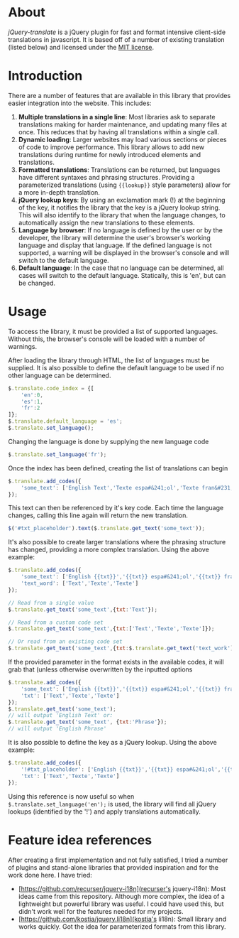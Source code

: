 # About
*jQuery-translate* is a jQuery plugin for fast and format intensive client-side translations in javascript. It is based off of a number of existing translation (listed below) and licensed under the [MIT license](http://www.opensource.org/licenses/mit-license.php).

# Introduction
There are a number of features that are available in this library that provides easier integration into the website. This includes:

1. **Multiple translations in a single line**: Most libraries ask to separate translations making for harder maintenance, and updating many files at once. This reduces that by having all translations within a single call.
1. **Dynamic loading**: Larger websites may load various sections or pieces of code to improve performance. This library allows to add new translations during runtime for newly introduced elements and translations.
1. **Formatted translations**: Translations can be returned, but languages have different syntaxes and phrasing structures. Providing a parameterized translations (using `{{lookup}}` style parameters) allow for a more in-depth translation.
1. **jQuery lookup keys**: By using an exclamation mark (!) at the beginning of the key, it notifies the library that the key is a jQuery lookup string. This will also identify to the library that when the language changes, to automatically assign the new translations to these elements.
1. **Language by browser**: If no language is defined by the user or by the developer, the library will determine the user's browser's working language and display that language. If the defined language is not supported, a warning will be displayed in the browser's console and will switch to the default language.
1. **Default language**: In the case that no language can be determined, all cases will switch to the default language. Statically, this is 'en', but can be changed.

# Usage
To access the library, it must be provided a list of supported languages. Without this, the browser's console will be loaded with a number of warnings.

After loading the library through HTML, the list of languages must be supplied. It is also possible to define the default language to be used if no other language can be determined.

```javascript
$.translate.code_index = {[
    'en':0,
    'es':1,
    'fr':2
]};
$.translate.default_language = 'es';
$.translate.set_language();
```

Changing the language is done by supplying the new language code

```javascript
$.translate.set_language('fr');
```

Once the index has been defined, creating the list of translations can begin

```javascript
$.translate.add_codes({
    'some_text': ['English Text','Texte espa#&241;ol','Texte fran&#231;ais']
});
```

This text can then be referenced by it's key code. Each time the language changes, calling this line again will return the new translation.

```javascript
$('#txt_placeholder').text($.translate.get_text('some_text'));
```

It's also possible to create larger translations where the phrasing structure has changed, providing a more complex translation. Using the above example:

```javascript
$.translate.add_codes({
    'some_text': ['English {{txt}}','{{txt}} espa#&241;ol','{{txt}} fran&#231;ais'],
    'text_word': ['Text','Texte','Texte']
});

// Read from a single value
$.translate.get_text('some_text',{txt:'Text'});

// Read from a custom code set
$.translate.get_text('some_text',{txt:['Text','Texte','Texte']});

// Or read from an existing code set
$.translate.get_text('some_text',{txt:$.translate.get_text('text_work')});
```

If the provided parameter in the format exists in the available codes, it will grab that (unless otherwise overwritten by the inputted options

```javascript
$.translate.add_codes({
    'some_text': ['English {{txt}}','{{txt}} espa#&241;ol','{{txt}} fran&#231;ais'],
    'txt': ['Text','Texte','Texte']
});
$.translate.get_text('some_text');
// will output 'English Text' or:
$.translate.get_text('some_text', {txt:'Phrase'});
// will output 'English Phrase'
```

It is also possible to define the key as a jQuery lookup. Using the above example:

```javascript
$.translate.add_codes({
    '!#txt_placeholder': ['English {{txt}}','{{txt}} espa#&241;ol','{{txt}} fran&#231;ais'],
    'txt': ['Text','Texte','Texte']
});
```

Using this reference is now useful so when `$.translate.set_language('en');` is used, the library will find all jQuery lookups (identified by the '!') and apply translations automatically.

# Feature idea references
After creating a first implementation and not fully satisfied, I tried a number of plugins and stand-alone libraries that provided inspiration and for the work done here. I have tried:
- [https://github.com/recurser/jquery-i18n](recurser's jquery-i18n): Most ideas came from this repository. Although more complex, the idea of a lightweight but powerful library was useful. I could have used this, but didn't work well for the features needed for my projects.
- [https://github.com/kostia/jquery.li18n](kostia's li18n): Small library and works quickly. Got the idea for parameterized formats from this library.
